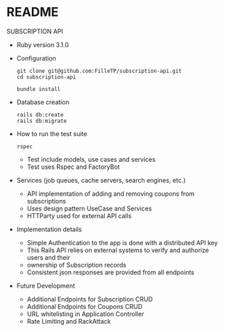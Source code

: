 # README

SUBSCRIPTION API

* Ruby version
    3.1.0

* Configuration
    ```
    git clone git@github.com:FilleTP/subscription-api.git
    cd subscription-api

    bundle install
    ```
* Database creation
    ```
    rails db:create
    rails db:migrate
    ```
* How to run the test suite
    ```
    rspec
    ```
    - Test include models, use cases and services
    - Test uses Rspec and FactoryBot

* Services (job queues, cache servers, search engines, etc.)
    - API implementation of adding and removing coupons from subscriptions
    - Uses design pattern UseCase and Services
    - HTTParty used for external API calls

* Implementation details
    - Simple Authentication to the app is done with a distributed API key
    - This Rails API relies on external systems to verify and authorize users and their
    - ownership of Subscription records
    - Consistent json responses are provided from all endpoints

* Future Development
    - Additional Endpoints for Subscription CRUD
    - Additional Endpoints for Coupons CRUD
    - URL whitelisting in Application Controller
    - Rate Limiting and RackAttack
